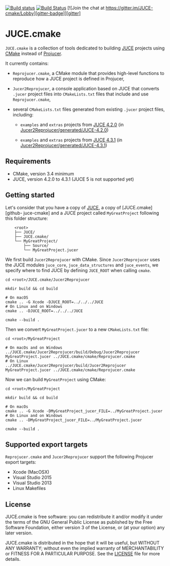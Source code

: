 [![Build status][appveyor-badge]][appveyor]
[![Build Status][travis-ci-badge]][travis-ci]
[![Join the chat at https://gitter.im/JUCE-cmake/Lobby][gitter-badge]][gitter]


# JUCE.cmake

`JUCE.cmake` is a collection of tools dedicated to building [JUCE][juce] projects using
[CMake][cmake] instead of [Projucer][projucer].

It currently contains:

- `Reprojucer.cmake`, a CMake module that provides high-level functions to reproduce how a
JUCE project is defined in Projucer,

- `Jucer2Reprojucer`, a console application based on JUCE that converts `.jucer` project
files into `CMakeLists.txt` files that include and use `Reprojucer.cmake`,

- several `CMakeLists.txt` files generated from existing `.jucer` project files,
including:

  - `examples` and `extras` projects from [JUCE 4.2.0][github-juce-4.2.0] (in
[Jucer2Reprojucer/generated/JUCE-4.2.0](Jucer2Reprojucer/generated/JUCE-4.2.0))

  - `examples` and `extras` projects from [JUCE 4.3.1][github-juce-4.3.1] (in
[Jucer2Reprojucer/generated/JUCE-4.3.1](Jucer2Reprojucer/generated/JUCE-4.3.1))


## Requirements

- CMake, version 3.4 minimum
- JUCE, version 4.2.0 to 4.3.1 (JUCE 5 is not supported yet)


## Getting started

Let's consider that you have a copy of [JUCE][github-juce], a copy of [JUCE.cmake][github-
juce-cmake] and a JUCE project called `MyGreatProject` following this folder structure:

        <root>
        ├── JUCE/
        ├── JUCE.cmake/
        └── MyGreatProject/
            ├── Source/
            └── MyGreatProject.jucer

We first build `Jucer2Reprojucer` with CMake. Since `Jucer2Reprojucer` uses the JUCE
modules `juce_core`, `juce_data_structures` and `juce_events`, we specify where to find
JUCE by defining `JUCE_ROOT` when calling `cmake`.

    cd <root>/JUCE.cmake/Jucer2Reprojucer

    mkdir build && cd build

    # On macOS
    cmake .. -G Xcode -DJUCE_ROOT=../../../JUCE
    # On Linux and on Windows
    cmake .. -DJUCE_ROOT=../../../JUCE

    cmake --build .

Then we convert `MyGreatProject.jucer` to a new `CMakeLists.txt` file:

    cd <root>/MyGreatProject

    # On macOs and on Windows
    ../JUCE.cmake/Jucer2Reprojucer/build/Debug/Jucer2Reprojucer MyGreatProject.jucer ../JUCE.cmake/cmake/Reprojucer.cmake
    # On Linux
    ../JUCE.cmake/Jucer2Reprojucer/build/Jucer2Reprojucer MyGreatProject.jucer ../JUCE.cmake/cmake/Reprojucer.cmake

Now we can build `MyGreatProject` using CMake:

    cd <root>/MyGreatProject

    mkdir build && cd build

    # On macOs
    cmake .. -G Xcode -DMyGreatProject_jucer_FILE=../MyGreatProject.jucer
    # On Linux and on Windows
    cmake .. -DMyGreatProject_jucer_FILE=../MyGreatProject.jucer

    cmake --build .


## Supported export targets

`Reprojucer.cmake` and `Jucer2Reprojucer` support the following Projucer export targets:
- Xcode (MacOSX)
- Visual Studio 2015
- Visual Studio 2013
- Linux Makefiles


## License

JUCE.cmake is free software: you can redistribute it and/or modify it under the terms of
the GNU General Public License as published by the Free Software Foundation, either
version 3 of the License, or (at your option) any later version.

JUCE.cmake is distributed in the hope that it will be useful, but WITHOUT ANY WARRANTY;
without even the implied warranty of MERCHANTABILITY or FITNESS FOR A PARTICULAR PURPOSE.
See the [LICENSE](LICENSE) file for more details.


[appveyor-badge]: https://ci.appveyor.com/api/projects/status/github/McMartin/JUCE.cmake?branch=master&svg=true
[appveyor]: https://ci.appveyor.com/project/McMartin/juce-cmake
[cmake]: https://cmake.org/
[github-juce-4.2.0]: https://github.com/WeAreROLI/JUCE/tree/4.2.0
[github-juce-4.3.1]: https://github.com/WeAreROLI/JUCE/tree/4.3.1
[github-juce-cmake]: https://github.com/McMartin/JUCE.cmake
[github-juce]: https://github.com/WeAreROLI/JUCE
[gitter-badge]: https://badges.gitter.im/JUCE-cmake/Lobby.svg
[gitter]: https://gitter.im/JUCE-cmake/Lobby?utm_source=badge&utm_medium=badge&utm_campaign=pr-badge&utm_content=badge
[juce]: https://juce.com/
[projucer]: https://www.juce.com/projucer
[travis-ci-badge]: https://travis-ci.org/McMartin/JUCE.cmake.svg?branch=master
[travis-ci]: https://travis-ci.org/McMartin/JUCE.cmake

